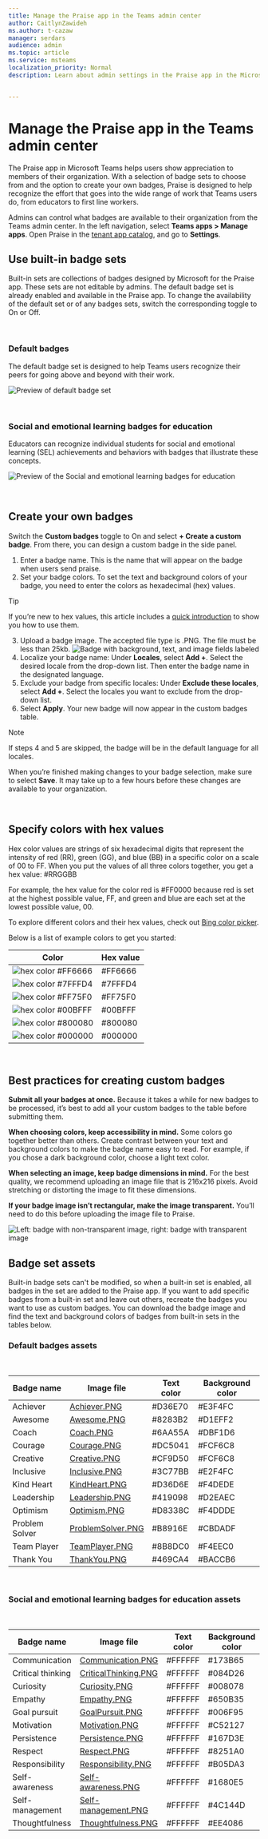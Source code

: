 ```yaml
---
title: Manage the Praise app in the Teams admin center
author: CaitlynZawideh
ms.author: t-cazaw
manager: serdars
audience: admin 
ms.topic: article 
ms.service: msteams
localization_priority: Normal 
description: Learn about admin settings in the Praise app in the Microsoft Teams admin center


---
```


# Manage the Praise app in the Teams admin center

The Praise app in Microsoft Teams helps users show appreciation to members of their organization. With a selection of badge sets to choose from and the option to create your own badges, Praise is designed to help recognize the effort that goes into the wide range of work that Teams users do, from educators to first line workers.

Admins can control what badges are available to their organization from the Teams admin center. In the left navigation, select **Teams apps > Manage apps**. Open Praise in the [tenant app catalog](https://docs.microsoft.com/microsoftteams/manage-apps#view-apps-in-your-tenant-app-catalog), and go to **Settings**.

## Use built-in badge sets

Built-in sets are collections of badges designed by Microsoft for the Praise app. These sets are not editable by admins. The default badge set is already enabled and available in the Praise app. To change the availability of the default set or of any badges sets, switch the corresponding toggle to On or Off. 

<a name="default-badges"></br></a>

### Default badges

The default badge set is designed to help Teams users recognize their peers for going above and beyond with their work.

![Preview of default badge set](media/default-set-praise.png)

<a name="sel-edu-badges"></br></a>

### Social and emotional learning badges for education

Educators can recognize individual students for social and emotional learning (SEL) achievements and behaviors with badges that illustrate these concepts.

![Preview of the Social and emotional learning badges for  education](media/sel-edu-set-praise.png)

<a name="create-your-own-badges"></br></a>

## Create your own badges

Switch the **Custom badges** toggle to On and select **+ Create a custom badge**. From there, you can design a custom badge in the side panel.

1. Enter a badge name. This is the name that will appear on the badge when users send praise.
2. Set your badge colors. To set the text and background colors of your badge, you need to enter the colors as hexadecimal (hex) values.

> [!TIP]
> If you’re new to hex values, this article includes a [quick introduction](#hex-colors-intro) to show you how to use them.

3. Upload a badge image. The accepted file type is .PNG. The file must be less than 25kb.
![Badge with background, text, and image fields labeled](media/praise-app-badge-fields.png)
4. Localize your badge name: Under **Locales**, select **Add +**. Select the desired locale from the drop-down list. Then enter the badge name in the designated language.
5. Exclude your badge from specific locales: Under **Exclude these locales**, select **Add +**. Select the locales you want to exclude from the drop-down list.
6. Select **Apply**. Your new badge will now appear in the custom badges table.

> [!NOTE]
> If steps 4 and 5 are skipped, the badge will be in the default language for all locales.
>
> When you’re finished making changes to your badge selection, make sure to select **Save**. It may take up to a few hours before these changes are available to your organization.

<a name="hex-colors-intro"></br></a>

## Specify colors with hex values

Hex color values are strings of six hexadecimal digits that represent the intensity of red (RR), green (GG), and blue (BB) in a specific color on a scale of 00 to FF. When you put the values of all three colors together, you get a hex value: #RRGGBB

For example, the hex value for the color red is #FF0000 because red is set at the highest possible value, FF, and green and blue are each set at the lowest possible value, 00.

To explore different colors and their hex values, check out [Bing color picker](https://www.bing.com/search?q=color+picker).

Below is a list of example colors to get you started:

|Color  |Hex value|
|-------|---------|
|![hex color #FF6666](media/hexColor1.png)|  #FF6666   |
|![hex color #7FFFD4](media/hexColor2.png)|  #7FFFD4   |
|![hex color #FF75F0](media/hexColor3.png)|  #FF75F0   |
|![hex color #00BFFF](media/hexColor4.png)|  #00BFFF   |
|![hex color #800080](media/hexColor5.png)|  #800080   |
|![hex color #000000](media/hexColor6.png)|  #000000   |

<a name="best-practices"></br></a>

## Best practices for creating custom badges

**Submit all your badges at once.** Because it takes a while for new badges to be processed, it’s best to add all your custom badges to the table before submitting them.

**When choosing colors, keep accessibility in mind.** Some colors go together better than others.  Create contrast between your text and background colors to make the badge name easy to read. For example, if you chose a dark background color, choose a light text color.

**When selecting an image, keep badge dimensions in mind.** For the best quality, we recommend uploading an image file that is 216x216 pixels. Avoid stretching or distorting the image to fit these dimensions.

**If your badge image isn’t rectangular, make the image transparent.** You’ll need to do this before uploading the image file to Praise.

![Left: badge with non-transparent image, right: badge with transparent image](media/praise-app-best-practices.png)

## Badge set assets

Built-in badge sets can't be modified, so when a built-in set is enabled, all badges in the set are added to the Praise app. If you want to add specific badges from a built-in set and leave out others, recreate the badges you want to use as custom badges. You can download the badge image and find the text and background colors of badges from built-in sets in the tables below.

### Default badges assets

</br>

|Badge name     |Image file  |Text color | Background color |
|---------------|------------|---------- |--------|
|Achiever       |<a href="https://github.com/MicrosoftDocs/OfficeDocs-SkypeForBusiness/raw/live/Teams/downloads/praise-app/default-set/Achiever.png" download>Achiever.PNG</a>|#D36E70    |#E3F4FC|
|Awesome        |<a href="https://github.com/MicrosoftDocs/OfficeDocs-SkypeForBusiness/raw/live/Teams/downloads/praise-app/default-set/Awesome.png" download>Awesome.PNG</a>|#8283B2    |#D1EFF2|
|Coach          |<a href="https://github.com/MicrosoftDocs/OfficeDocs-SkypeForBusiness/raw/live/Teams/downloads/praise-app/default-set/Coach.png" download>Coach.PNG</a>|#6AA55A    |#DBF1D6|
|Courage        |<a href="https://github.com/MicrosoftDocs/OfficeDocs-SkypeForBusiness/raw/live/Teams/downloads/praise-app/default-set/Courage.png" download>Courage.PNG</a>|#DC5041    |#FCF6C8|
|Creative       |<a href="https://github.com/MicrosoftDocs/OfficeDocs-SkypeForBusiness/raw/live/Teams/downloads/praise-app/default-set/Creative.png" download>Creative.PNG</a>|#CF9D50    |#FCF6C8|
|Inclusive      |<a href="https://github.com/MicrosoftDocs/OfficeDocs-SkypeForBusiness/raw/live/Teams/downloads/praise-app/default-set/Inclusive.png" download>Inclusive.PNG</a>|#3C77BB    |#E2F4FC|
|Kind Heart     |<a href="https://github.com/MicrosoftDocs/OfficeDocs-SkypeForBusiness/raw/live/Teams/downloads/praise-app/default-set/KindHeart.png" download>KindHeart.PNG</a>|#D36D6E    |#F4DEDE|
|Leadership     |<a href="https://github.com/MicrosoftDocs/OfficeDocs-SkypeForBusiness/raw/live/Teams/downloads/praise-app/default-set/Leadership.png" download>Leadership.PNG</a>|#419098    |#D2EAEC|
|Optimism       |<a href="https://github.com/MicrosoftDocs/OfficeDocs-SkypeForBusiness/raw/live/Teams/downloads/praise-app/default-set/Optimism.png" download>Optimism.PNG</a>|#D8338C    |#F4DDDE|
|Problem Solver |<a href="https://github.com/MicrosoftDocs/OfficeDocs-SkypeForBusiness/raw/live/Teams/downloads/praise-app/default-set/ProblemSolver.png" download>ProblemSolver.PNG</a>|#B8916E    |#CBDADF|
|Team Player    |<a href="https://github.com/MicrosoftDocs/OfficeDocs-SkypeForBusiness/raw/live/Teams/downloads/praise-app/default-set/TeamPlayer.png" download>TeamPlayer.PNG</a>|#8B8DC0    |#F4EEC0|
|Thank You      |<a href="https://github.com/MicrosoftDocs/OfficeDocs-SkypeForBusiness/raw/live/Teams/downloads/praise-app/default-set/ThankYou.png" download>ThankYou.PNG</a>|#469CA4    |#BACCB6|

</br>

### Social and emotional learning badges for education assets

</br>

|Badge name        |Image file  |Text color | Background color |
|------------------|------------|---------- |--------|
|Communication     |<a href="https://github.com/MicrosoftDocs/OfficeDocs-SkypeForBusiness/raw/live/Teams/downloads/praise-app/sel-edu-set/Communication.png" download>Communication.PNG</a>|#FFFFFF    |#173B65|
|Critical thinking |<a href="https://github.com/MicrosoftDocs/OfficeDocs-SkypeForBusiness/raw/live/Teams/downloads/praise-app/sel-edu-set/CriticalThinking.png" download>CriticalThinking.PNG</a>|#FFFFFF    |#084D26|
|Curiosity         |<a href="https://github.com/MicrosoftDocs/OfficeDocs-SkypeForBusiness/raw/live/Teams/downloads/praise-app/sel-edu-set/Curiosity.png" download>Curiosity.PNG</a>|#FFFFFF    |#008078|
|Empathy           |<a href="https://github.com/MicrosoftDocs/OfficeDocs-SkypeForBusiness/raw/live/Teams/downloads/praise-app/sel-edu-set/Empathy.png" download>Empathy.PNG</a>|#FFFFFF    |#650B35|
|Goal pursuit      |<a href="https://github.com/MicrosoftDocs/OfficeDocs-SkypeForBusiness/raw/live/Teams/downloads/praise-app/sel-edu-set/GoalPursuit.png" download>GoalPursuit.PNG</a>|#FFFFFF    |#006F95|
|Motivation        |<a href="https://github.com/MicrosoftDocs/OfficeDocs-SkypeForBusiness/raw/live/Teams/downloads/praise-app/sel-edu-set/Motivation.png" download>Motivation.PNG</a>|#FFFFFF    |#C52127|
|Persistence       |<a href="https://github.com/MicrosoftDocs/OfficeDocs-SkypeForBusiness/raw/live/Teams/downloads/praise-app/sel-edu-set/Persistence.png" download>Persistence.PNG</a>|#FFFFFF    |#167D3E|
|Respect           |<a href="https://github.com/MicrosoftDocs/OfficeDocs-SkypeForBusiness/raw/live/Teams/downloads/praise-app/sel-edu-set/Respect.png" download>Respect.PNG</a>|#FFFFFF    |#8251A0|
|Responsibility    |<a href="https://github.com/MicrosoftDocs/OfficeDocs-SkypeForBusiness/raw/live/Teams/downloads/praise-app/sel-edu-set/Responsibility.png" download>Responsibility.PNG</a>|#FFFFFF    |#B05DA3|
|Self-awareness    |<a href="https://github.com/MicrosoftDocs/OfficeDocs-SkypeForBusiness/raw/live/Teams/downloads/praise-app/sel-edu-set/SelfAwareness.png" download>Self-awareness.PNG</a>|#FFFFFF    |#1680E5|
|Self-management   |<a href="https://github.com/MicrosoftDocs/OfficeDocs-SkypeForBusiness/raw/live/Teams/downloads/praise-app/sel-edu-set/SelfManagement.png" download>Self-management.PNG</a>|#FFFFFF    |#4C144D|
|Thoughtfulness    |<a href="https://github.com/MicrosoftDocs/OfficeDocs-SkypeForBusiness/raw/live/Teams/downloads/praise-app/sel-edu-set/Thoughtfulness.png" download>Thoughtfulness.PNG</a>|#FFFFFF    |#EE4086|
